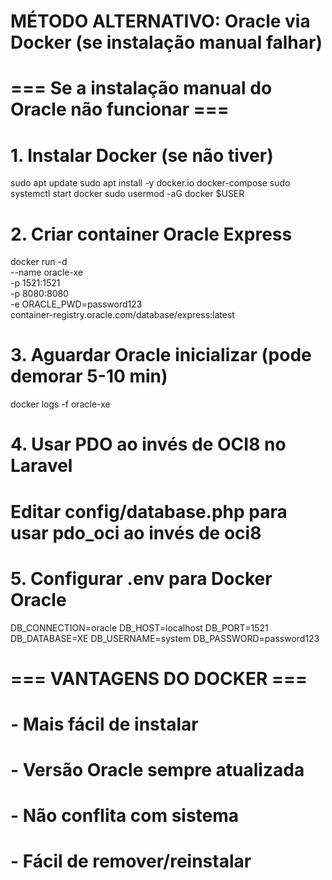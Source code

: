 # MÉTODO ALTERNATIVO: Oracle via Docker (se instalação manual falhar)

# === Se a instalação manual do Oracle não funcionar ===

# 1. Instalar Docker (se não tiver)
sudo apt update
sudo apt install -y docker.io docker-compose
sudo systemctl start docker
sudo usermod -aG docker $USER

# 2. Criar container Oracle Express
docker run -d \
  --name oracle-xe \
  -p 1521:1521 \
  -p 8080:8080 \
  -e ORACLE_PWD=password123 \
  container-registry.oracle.com/database/express:latest

# 3. Aguardar Oracle inicializar (pode demorar 5-10 min)
docker logs -f oracle-xe

# 4. Usar PDO ao invés de OCI8 no Laravel
# Editar config/database.php para usar pdo_oci ao invés de oci8

# 5. Configurar .env para Docker Oracle
DB_CONNECTION=oracle
DB_HOST=localhost
DB_PORT=1521
DB_DATABASE=XE
DB_USERNAME=system
DB_PASSWORD=password123

# === VANTAGENS DO DOCKER ===
# - Mais fácil de instalar
# - Versão Oracle sempre atualizada
# - Não conflita com sistema
# - Fácil de remover/reinstalar